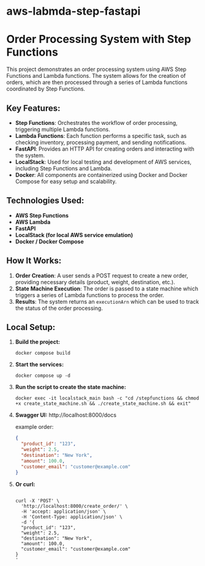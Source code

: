 # aws-labmda-step-fastapi

# Order Processing System with Step Functions

This project demonstrates an order processing system using AWS Step Functions and Lambda functions. The system allows for the creation of orders, which are then processed through a series of Lambda functions coordinated by Step Functions.

## Key Features:
- **Step Functions**: Orchestrates the workflow of order processing, triggering multiple Lambda functions.
- **Lambda Functions**: Each function performs a specific task, such as checking inventory, processing payment, and sending notifications.
- **FastAPI**: Provides an HTTP API for creating orders and interacting with the system.
- **LocalStack**: Used for local testing and development of AWS services, including Step Functions and Lambda.
- **Docker**: All components are containerized using Docker and Docker Compose for easy setup and scalability.

## Technologies Used:
- **AWS Step Functions**
- **AWS Lambda**
- **FastAPI**
- **LocalStack (for local AWS service emulation)**
- **Docker / Docker Compose**

## How It Works:
1. **Order Creation**: A user sends a POST request to create a new order, providing necessary details (product, weight, destination, etc.).
2. **State Machine Execution**: The order is passed to a state machine which triggers a series of Lambda functions to process the order.
3. **Results**: The system returns an `executionArn` which can be used to track the status of the order processing.

## Local Setup:

1. **Build the project:**
   ```shell
   docker compose build
    ```
2. **Start the services:**
    ```shell
    docker compose up -d
    ```
3. **Run the script to create the state machine:**
    ```shell
    docker exec -it localstack_main bash -c "cd /stepfunctions && chmod +x create_state_machine.sh && ./create_state_machine.sh && exit"
    ```
4. **Swagger UI:**
http://localhost:8000/docs

    example order:
    ```json
    {
      "product_id": "123",
      "weight": 2.5,
      "destination": "New York",
      "amount": 100.0,
      "customer_email": "customer@example.com"
    }
    ```
5. **Or curl:**
    ```shell
    
    curl -X 'POST' \
      'http://localhost:8000/create_order/' \
      -H 'accept: application/json' \
      -H 'Content-Type: application/json' \
      -d '{
      "product_id": "123",
      "weight": 2.5,
      "destination": "New York",
      "amount": 100.0,
      "customer_email": "customer@example.com"
    }
    '
    ```
